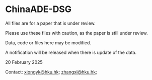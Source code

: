 # ChinaADE-DSG
All files are for a paper that is under review.

Please use these files with caution, as the paper is still under review.

Data, code or files here may be modified.

A notification will be released when there is update of the data.

20 February 2025

Contact: xiongyk@hku.hk; zhangxl@hku.hk; 
